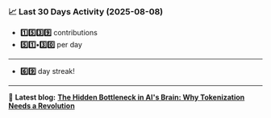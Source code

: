<!--START_STATS-->
### 📈 Last 30 Days Activity (2025-08-08)  
- **1️⃣5️⃣3️⃣9️⃣** contributions  
- **5️⃣1️⃣•3️⃣0️⃣** per day
---
- **6️⃣9️⃣** day streak!
---
📝 **Latest blog:** [**The Hidden Bottleneck in AI's Brain: Why Tokenization Needs a Revolution**](https://andriak.com/blog/tokenization-revolution)
<!--END_STATS-->
